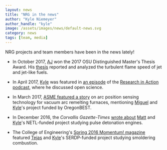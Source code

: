 ```yaml
---
layout: news
title: "NRG in the news"
author: "Kyle Niemeyer"
author_handle: "kyle"
image: /assets/images/news/default-news.svg
category: news
tags: [team, media]
---
```

NRG projects and team members have been in the news lately!

 - In October 2017, [AJ] won the 2017 OSU Distinguished Master's Thesis Award. His [thesis](http://hdl.handle.net/1957/60072) reported and analyzed the turbulent flame speed of jet and jet-like fuels.

 - In April 2017, [Kyle] was featured in [an episode](http://ecampus.oregonstate.edu/research/podcast/e56/) of the [Research in Action podcast](http://ecampus.oregonstate.edu/research/podcast/), where he discussed open science.

 - In March 2017, [ASME featured a story](https://www.asme.org/engineering-topics/articles/manufacturing-design/visualizing-greener-specialty-metals) on arc position sensing technology for vacuum arc remelting furnaces, mentioning [Miguel] and [Kyle]'s project funded by OregonBEST.

 - In December 2016, the *Corvallis Gazette-Times* [wrote about](http://www.gazettetimes.com/news/local/research-starts-off-with-a-bang/article_571a90b7-d8e9-5a1d-b8d6-81f92b6ea802.html) [Matt] and [Kyle]'s NETL-funded project studying pulse detonation engines.

 - The College of Engineering's [Spring 2016 Momentum! magazine](http://www.journalgraphicsdigitalpublications.com/epubs/OSUALUMNIASSOCIATIONINC/EngineeringMomentumSpring2016/viewer/desktop/#page/14) featured [Tejas] and [Kyle]'s SERDP-funded project studying smoldering combustion.


[Kyle]: /team/kyle-niemeyer
[Miguel]: /team/miguel-soler
[AJ]: /team/aj-fillo
[Matt]: /team/matt-zaiger
[Tejas]: /team/tejas-mulky
